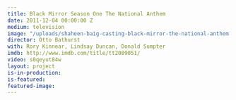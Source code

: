 ```yaml
---
title: Black Mirror Season One The National Anthem
date: 2011-12-04 00:00:00 Z
medium: television
image: "/uploads/shaheen-baig-casting-black-mirror-the-national-anthem.jpg"
director: Otto Bathurst
with: Rory Kinnear, Lindsay Duncan, Donald Sumpter
imdb: http://www.imdb.com/title/tt2089051/
video: s0qeyut84w
layout: project
is-in-production: 
is-featured: 
featured-image: 
---
```


